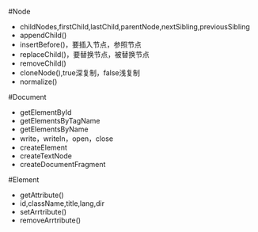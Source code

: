 #Node
* childNodes,firstChild,lastChild,parentNode,nextSibling,previousSibling
* appendChild()
* insertBefore()，要插入节点，参照节点
* replaceChild()，要替换节点，被替换节点
* removeChild()
* cloneNode(),true深复制，false浅复制
* normalize()

#Document
* getElementById
* getElementsByTagName
* getElementsByName
* write，writeln，open，close
* createElement
* createTextNode
* createDocumentFragment

#Element
* getAttribute()
* id,className,title,lang,dir
* setArrtribute()
* removeArrtribute()
